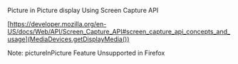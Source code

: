 Picture in Picture display Using Screen Capture API

[https://developer.mozilla.org/en-US/docs/Web/API/Screen_Capture_API#screen_capture_api_concepts_and_usage](MediaDevices.getDisplayMedia())


Note: pictureInPicture Feature Unsupported in Firefox
